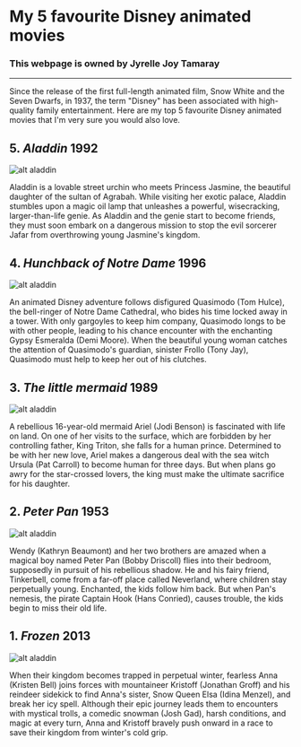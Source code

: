 
# My 5 favourite Disney animated movies

### This webpage is owned by Jyrelle Joy Tamaray
--------------------
Since the release of the first full-length animated film, Snow White and the Seven Dwarfs, in 1937, the term "Disney" has been associated with high-quality family entertainment. Here are my top 5 favourite Disney animated movies that I'm very sure you would also love.

## 5. *Aladdin* 1992

![alt aladdin](https://upload.wikimedia.org/wikipedia/en/b/bd/Aladdin_%281992_Disney_film%29_poster.jpg) 

Aladdin is a lovable street urchin who meets Princess Jasmine, the beautiful daughter of the sultan of Agrabah. While visiting her exotic palace, Aladdin stumbles upon a magic oil lamp that unleashes a powerful, wisecracking, larger-than-life genie. As Aladdin and the genie start to become friends, they must soon embark on a dangerous mission to stop the evil sorcerer Jafar from overthrowing young Jasmine's kingdom.

## 4. *Hunchback of Notre Dame* 1996

![alt aladdin](https://upload.wikimedia.org/wikipedia/en/2/26/The_Hunchback_of_Notre_Dame_1996_poster.jpg)

An animated Disney adventure follows disfigured Quasimodo (Tom Hulce), the bell-ringer of Notre Dame Cathedral, who bides his time locked away in a tower. With only gargoyles to keep him company, Quasimodo longs to be with other people, leading to his chance encounter with the enchanting Gypsy Esmeralda (Demi Moore). When the beautiful young woman catches the attention of Quasimodo's guardian, sinister Frollo (Tony Jay), Quasimodo must help to keep her out of his clutches.

## 3. *The little mermaid* 1989

![alt aladdin](https://static.wikia.nocookie.net/the-jh-movie-collection-official/images/c/c0/The_Little_Mermaid_%28Official_1989_Film_Poster%29.png/revision/latest?cb=20210226071026)

 A rebellious 16-year-old mermaid Ariel (Jodi Benson) is fascinated with life on land. On one of her visits to the surface, which are forbidden by her controlling father, King Triton, she falls for a human prince. Determined to be with her new love, Ariel makes a dangerous deal with the sea witch Ursula (Pat Carroll) to become human for three days. But when plans go awry for the star-crossed lovers, the king must make the ultimate sacrifice for his daughter.
 
## 2. *Peter Pan* 1953

![alt aladdin](https://lumiere-a.akamaihd.net/v1/images/p_peterpan_19755_96e77c5b.jpeg)

Wendy (Kathryn Beaumont) and her two brothers are amazed when a magical boy named Peter Pan (Bobby Driscoll) flies into their bedroom, supposedly in pursuit of his rebellious shadow. He and his fairy friend, Tinkerbell, come from a far-off place called Neverland, where children stay perpetually young. Enchanted, the kids follow him back. But when Pan's nemesis, the pirate Captain Hook (Hans Conried), causes trouble, the kids begin to miss their old life.

## 1. *Frozen* 2013

![alt aladdin](https://upload.wikimedia.org/wikipedia/en/0/05/Frozen_%282013_film%29_poster.jpg)

When their kingdom becomes trapped in perpetual winter, fearless Anna (Kristen Bell) joins forces with mountaineer Kristoff (Jonathan Groff) and his reindeer sidekick to find Anna's sister, Snow Queen Elsa (Idina Menzel), and break her icy spell. Although their epic journey leads them to encounters with mystical trolls, a comedic snowman (Josh Gad), harsh conditions, and magic at every turn, Anna and Kristoff bravely push onward in a race to save their kingdom from winter's cold grip.
